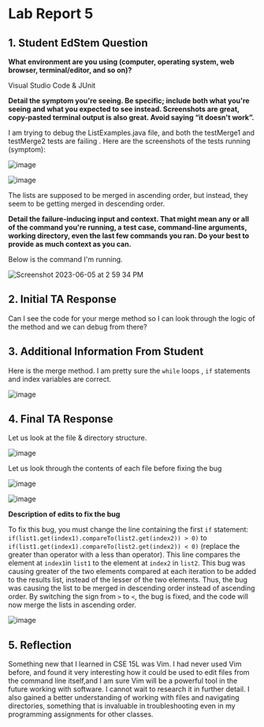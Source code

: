 # Lab Report 5

## 1. Student EdStem Question

**What environment are you using (computer, operating system, web browser, terminal/editor, and so on)?**

Visual Studio Code & JUnit

**Detail the symptom you're seeing. Be specific; include both what you're seeing and what you expected to see instead. Screenshots are great, copy-pasted terminal output is also great. Avoid saying “it doesn't work”.**

I am trying to debug the ListExamples.java file, and both the testMerge1 and testMerge2 tests are failing . Here are the screenshots of the  tests running (symptom):

![image](https://github.com/gauravn17/cse-15l-lab-reports/assets/93863977/769d3a33-a212-4b7b-8162-deeeee34f46d)

![image](https://github.com/gauravn17/cse-15l-lab-reports/assets/93863977/43725159-ffb8-4d01-ad9f-2a4d1a9b3131)

The lists are supposed to be merged in ascending order, but instead, they seem to be getting merged in descending order.

**Detail the failure-inducing input and context. That might mean any or all of the command you're running, a test case, command-line arguments, working directory, even the last few commands you ran. Do your best to provide as much context as you can.**

 Below is the command I'm running.
 
 ![Screenshot 2023-06-05 at 2 59 34 PM](https://github.com/gauravn17/cse-15l-lab-reports/assets/93863977/d20e6da7-b996-4a4b-bffb-7ab1a501753c)

## 2. Initial TA Response

Can I see the code for your merge method so I can look through the logic of the method and we can debug from there?

## 3. Additional Information From Student

Here is the merge method. I am pretty sure the  `while` loops , `if` statements and index variables are correct.

![image](https://github.com/gauravn17/cse-15l-lab-reports/assets/93863977/39ad6e85-9b7b-47e0-a950-d886f2c799ae)

## 4. Final TA Response

Let us look at the file & directory structure.

![image](https://github.com/gauravn17/cse-15l-lab-reports/assets/93863977/96b4b52d-2293-4e96-8193-bc1d4c48a69b)


Let us look through the contents of each file before fixing the bug

![image](https://github.com/gauravn17/cse-15l-lab-reports/assets/93863977/1f450e83-07ae-456a-8a80-acaa27a63c95)

![image](https://github.com/gauravn17/cse-15l-lab-reports/assets/93863977/44dd759e-80db-4608-963a-a95a8d8d0105)


**Description of edits to fix the bug**

To fix this bug, you must change the line containing the first `if` statement: `if(list1.get(index1).compareTo(list2.get(index2)) > 0)` to `if(list1.get(index1).compareTo(list2.get(index2)) < 0)` (replace the greater than operator with a less than operator). This line compares the element at `index1`in `list1` to the element at `index2` in `list2`. This bug was causing greater of the two elements compared at each iteration to be added to the results list, instead of the lesser of the two elements. Thus, the bug was causing the list to be merged in descending order instead of ascending order. By switching the sign from `>` to `<`, the bug is fixed, and the code will now merge the lists in ascending order.

![image](https://github.com/gauravn17/cse-15l-lab-reports/assets/93863977/3573579d-f904-48b1-9b29-ddf95768c085)

## 5. Reflection

Something new that I learned in CSE 15L was Vim. I had never used Vim before, and found it very interesting how it could be used to edit files from the command line itself,and I am sure Vim will be a powerful tool in the future working with software. I cannot wait to research it in further detail. I also gained a better understanding of working with files and navigating directories, something that is invaluable in troubleshooting even in my programming assignments for other classes.
